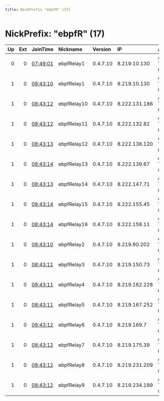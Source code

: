 ```yaml
---
title: NickPrefix "ebpfR" (17)
---
```


# NickPrefix: "ebpfR" (17)

|   Up |   Ext | JoinTime                                                                                              | Nickname    | Version   | IP            | AS                              | CC   |   ORp |   Dirp | OS    | Contact          |   eFamMembers |
|-----:|------:|:------------------------------------------------------------------------------------------------------|:------------|:----------|:--------------|:--------------------------------|:-----|------:|-------:|:------|:-----------------|--------------:|
|    0 |     0 | [07:49:01](https://nusenu.github.io/OrNetStats/w/relay/3551100B6AB83F3944D61DEED1670BFDECD586FD.html) | ebpfRelay1  | 0.4.7.10  | 8.219.10.130  | Alibaba US Technology Co., Ltd. | sg   |   443 |      0 | Linux | ebpf tor@163.com |             1 |
|    1 |     0 | [08:43:10](https://nusenu.github.io/OrNetStats/w/relay/05863ECAE392B6189571884763E8243D652DE122.html) | ebpfRelay1  | 0.4.7.10  | 8.219.10.130  | Alibaba US Technology Co., Ltd. | sg   |   443 |      0 | Linux | ebpf tor@163.com |             1 |
|    1 |     0 | [08:43:12](https://nusenu.github.io/OrNetStats/w/relay/C196D7890BC301B0F4936F496FDAB71126F3E690.html) | ebpfRelay10 | 0.4.7.10  | 8.222.131.186 | Alibaba US Technology Co., Ltd. | sg   |   443 |      0 | Linux | ebpf tor@163.com |             1 |
|    1 |     0 | [08:43:12](https://nusenu.github.io/OrNetStats/w/relay/70393014C03CE693FC6D37CCDCF1282CD8394B7F.html) | ebpfRelay11 | 0.4.7.10  | 8.222.132.82  | Alibaba US Technology Co., Ltd. | sg   |   443 |      0 | Linux | ebpf tor@163.com |             1 |
|    1 |     0 | [08:43:13](https://nusenu.github.io/OrNetStats/w/relay/24FDC4740D21B60E102C77FF674731F143023156.html) | ebpfRelay12 | 0.4.7.10  | 8.222.138.120 | Alibaba US Technology Co., Ltd. | sg   |   443 |      0 | Linux | ebpf tor@163.com |             1 |
|    1 |     0 | [08:43:14](https://nusenu.github.io/OrNetStats/w/relay/B0F7B54ABA6EFD1B72C2541B3D9ABBAC2BB9827A.html) | ebpfRelay13 | 0.4.7.10  | 8.222.139.67  | Alibaba US Technology Co., Ltd. | sg   |   443 |      0 | Linux | ebpf tor@163.com |             1 |
|    1 |     0 | [08:43:13](https://nusenu.github.io/OrNetStats/w/relay/924F5E59DAE1A80F7CFDA57453514F5A23DC7970.html) | ebpfRelay14 | 0.4.7.10  | 8.222.147.71  | Alibaba US Technology Co., Ltd. | sg   |   443 |      0 | Linux | ebpf tor@163.com |             1 |
|    1 |     0 | [08:43:14](https://nusenu.github.io/OrNetStats/w/relay/B9E5F5056CFD371D2F4A868C4C134C828B38488A.html) | ebpfRelay15 | 0.4.7.10  | 8.222.155.45  | Alibaba US Technology Co., Ltd. | sg   |   443 |      0 | Linux | ebpf tor@163.com |             1 |
|    1 |     0 | [08:43:14](https://nusenu.github.io/OrNetStats/w/relay/3F27DB1DADCD04CDEE16617AB16165B706C6228B.html) | ebpfRelay16 | 0.4.7.10  | 8.222.158.11  | Alibaba US Technology Co., Ltd. | sg   |   443 |      0 | Linux | ebpf tor@163.com |             1 |
|    1 |     0 | [08:43:10](https://nusenu.github.io/OrNetStats/w/relay/867F13C6D694E122E4A9CE72C8476FE6B46AC69C.html) | ebpfRelay2  | 0.4.7.10  | 8.219.90.202  | Alibaba US Technology Co., Ltd. | sg   |   443 |      0 | Linux | ebpf tor@163.com |             1 |
|    1 |     0 | [08:43:11](https://nusenu.github.io/OrNetStats/w/relay/8B6746E367C299424C497216254779E23D23F41A.html) | ebpfRelay3  | 0.4.7.10  | 8.219.150.73  | Alibaba US Technology Co., Ltd. | sg   |   443 |      0 | Linux | ebpf tor@163.com |             1 |
|    1 |     0 | [08:43:11](https://nusenu.github.io/OrNetStats/w/relay/267114654239D56984407310E2E760F0235C4301.html) | ebpfRelay4  | 0.4.7.10  | 8.219.162.228 | Alibaba US Technology Co., Ltd. | sg   |   443 |      0 | Linux | ebpf tor@163.com |             1 |
|    1 |     0 | [08:43:11](https://nusenu.github.io/OrNetStats/w/relay/B25DF8069E0FDD55AA46B680B214AC63367560B8.html) | ebpfRelay5  | 0.4.7.10  | 8.219.167.252 | Alibaba US Technology Co., Ltd. | sg   |   443 |      0 | Linux | ebpf tor@163.com |             1 |
|    1 |     0 | [08:43:12](https://nusenu.github.io/OrNetStats/w/relay/66ACA9BD028304F02E49089F49D81F1F7DF5CF2D.html) | ebpfRelay6  | 0.4.7.10  | 8.219.169.7   | Alibaba US Technology Co., Ltd. | sg   |   443 |      0 | Linux | ebpf tor@163.com |             1 |
|    1 |     0 | [08:43:12](https://nusenu.github.io/OrNetStats/w/relay/267656EBD7A9EC24414D52FFE8EAB8616772D2AE.html) | ebpfRelay7  | 0.4.7.10  | 8.219.175.39  | Alibaba US Technology Co., Ltd. | sg   |   443 |      0 | Linux | ebpf tor@163.com |             1 |
|    1 |     0 | [08:43:12](https://nusenu.github.io/OrNetStats/w/relay/893F03C784DBBC3E43BF6642742685D02115E622.html) | ebpfRelay8  | 0.4.7.10  | 8.219.231.209 | Alibaba US Technology Co., Ltd. | sg   |   443 |      0 | Linux | ebpf tor@163.com |             1 |
|    1 |     0 | [08:43:12](https://nusenu.github.io/OrNetStats/w/relay/D6BD6E2AA64278707DC46A3E17E45D9D5FD44E8F.html) | ebpfRelay9  | 0.4.7.10  | 8.219.234.189 | Alibaba US Technology Co., Ltd. | sg   |   443 |      0 | Linux | ebpf tor@163.com |             1 |
